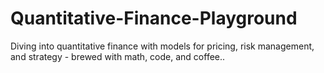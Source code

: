 # Quantitative-Finance-Playground
Diving into quantitative finance with models for pricing, risk management, and strategy - brewed with math, code, and coffee..
